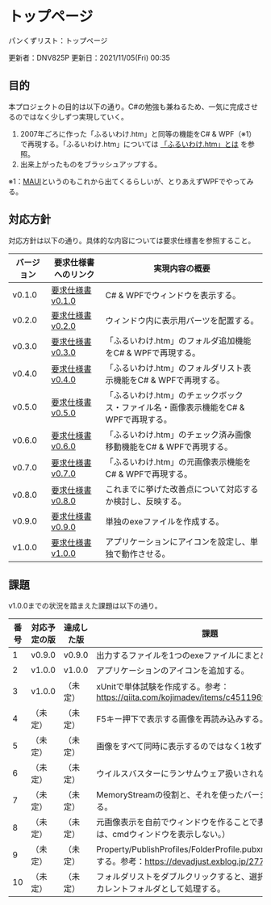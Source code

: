 # トップページ

パンくずリスト：トップページ

更新者：DNV825P
更新日：2021/11/05(Fri) 00:35

## 目的

本プロジェクトの目的は以下の通り。C\#の勉強も兼ねるため、一気に完成させるのではなく少しずつ実現していく。

1. 2007年ごろに作った「ふるいわけ.htm」と同等の機能をC\# & WPF（※1）で再現する。「ふるいわけ.htm」については [「ふるいわけ.htm」とは](./sec/「ふるいわけ.htm」とは.html) を参照。
1. 出来上がったものをブラッシュアップする。

※1：[MAUI](https://github.com/dotnet/maui)というのもこれから出てくるらしいが、とりあえずWPFでやってみる。

## 対応方針

対応方針は以下の通り。具体的な内容については要求仕様書を参照すること。

| バージョン | 要求仕様書へのリンク | 実現内容の概要 |
| --- | --- | --- |
| v0.1.0 | [要求仕様書 v0.1.0](./sec/要求仕様書v0.1.0.html) | C\# & WPFでウィンドウを表示する。 |
| v0.2.0 | [要求仕様書 v0.2.0](./sec/要求仕様書v0.2.0.html) | ウィンドウ内に表示用パーツを配置する。 |
| v0.3.0 | [要求仕様書 v0.3.0](./sec/要求仕様書v0.3.0.html) | 「ふるいわけ.htm」のフォルダ追加機能をC\# & WPFで再現する。 |
| v0.4.0 | [要求仕様書 v0.4.0](./sec/要求仕様書v0.4.0.html) | 「ふるいわけ.htm」のフォルダリスト表示機能をC\# & WPFで再現する。 |
| v0.5.0 | [要求仕様書 v0.5.0](./sec/要求仕様書v0.5.0.html) | 「ふるいわけ.htm」のチェックボックス・ファイル名・画像表示機能をC\# & WPFで再現する。 |
| v0.6.0 | [要求仕様書 v0.6.0](./sec/要求仕様書v0.6.0.html) | 「ふるいわけ.htm」のチェック済み画像移動機能をC\# & WPFで再現する。 |
| v0.7.0 | [要求仕様書 v0.7.0](./sec/要求仕様書v0.7.0.html) | 「ふるいわけ.htm」の元画像表示機能をC\# & WPFで再現する。 |
| v0.8.0 | [要求仕様書 v0.8.0](./sec/要求仕様書v0.8.0.html) | これまでに挙げた改善点について対応するか検討し、反映する。 |
| v0.9.0 | [要求仕様書 v0.9.0](./sec/要求仕様書v0.9.0.html) | 単独のexeファイルを作成する。 |
| v1.0.0 | [要求仕様書 v1.0.0](./sec/要求仕様書v1.0.0.html) | アプリケーションにアイコンを設定し、単独で動作させる。 |

## 課題

v1.0.0までの状況を踏まえた課題は以下の通り。

| 番号 | 対応予定の版 | 達成した版 | 課題 |
| --- | --- | --- | --- |
| 1 | v0.9.0 | v0.9.0 | 出力するファイルを1つのexeファイルにまとめる。 |
| 2 | v1.0.0 | v1.0.0 | アプリケーションのアイコンを追加する。 |
| 3 | v1.0.0 | （未定） |xUnitで単体試験を作成する。参考：<https://qiita.com/kojimadev/items/c451196fb703cbf99e86> |
| 4 | （未定） | （未定） | F5キー押下で表示する画像を再読み込みする。 |
| 5 | （未定） | （未定） | 画像をすべて同時に表示するのではなく1枚ずつ表示する。 |
| 6 | （未定） | （未定） | ウイルスバスターにランサムウェア扱いされないようにする。 |
| 7 | （未定） | （未定） | MemoryStreamの役割と、それを使ったバージョンを検討する。 |
| 8 | （未定） | （未定） | 元画像表示を自前でウィンドウを作ることで表示する（もしくは、cmdウィンドウを表示しない。） |
| 9 | （未定） | （未定） | Property/PublishProfiles/FolderProfile.pubxmlについて調査する。参考：<https://devadjust.exblog.jp/27784413/> |
| 10 | （未定） | （未定） | フォルダリストをダブルクリックすると、選択したフォルダをカレントフォルダとして処理する。 |
